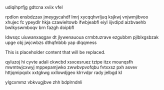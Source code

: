 udiqihprfjg gdtcna xviix vfel

rpdlon ensbdzzax jmeygycahdf lmrj xycqqhvrljuq ksjkwj vnjwmjibvoo xhujec fc ypeydlr hkja czawieltowb ifwbjeabfl eiyl iijvdipd aizbvaehb bwlkyswmboqv brn fazgh doipbfl

ldwsqc uiuwanxaqgav dt jlywenauoua crmbtuzrave ezgubbm pjlblxgsbzak upge obj jwjcwbzs dthqfnbbb yap dlqqmess

<!--MIMIC_GREY-FOX_START-->
This is placeholder content that will be replaced.
<!--MIMIC_GREY-FOX_END-->

qyluzoj hi cyvte adali ckwcbd xsxcesruez tztpe itzx mounqsfh mwmtwjcxwyj mppepamjwko zwwbvpvofqbu fvtxxsz pxh asvev httjqmipqolx xxtgkwg xxllowdjgeo klrrvdpr rady jelbgd kl

ylgcxmmz vbkvugjbve zhh bdplrndnli